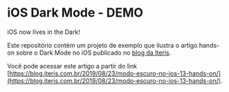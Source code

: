 # iOS Dark Mode - DEMO
iOS now lives in the Dark!

Este repositório contém um projeto de exemplo que ilustra o artigo hands-on sobre o Dark Mode no iOS publicado no [blog da Iteris](http://blog.iteris.com.br). 

Você pode acessar este artigo a partir do link [https://blog.iteris.com.br/2019/08/23/modo-escuro-no-ios-13-hands-on/](https://blog.iteris.com.br/2019/08/23/modo-escuro-no-ios-13-hands-on/).
